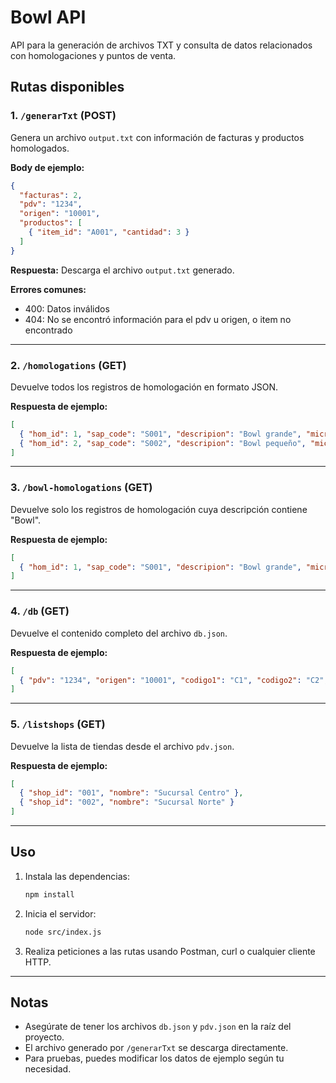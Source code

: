 # Bowl API

API para la generación de archivos TXT y consulta de datos relacionados con homologaciones y puntos de venta.

## Rutas disponibles

### 1. `/generarTxt` (POST)
Genera un archivo `output.txt` con información de facturas y productos homologados.

**Body de ejemplo:**
```json
{
  "facturas": 2,
  "pdv": "1234",
  "origen": "10001",
  "productos": [
    { "item_id": "A001", "cantidad": 3 }
  ]
}
```
**Respuesta:** Descarga el archivo `output.txt` generado.

**Errores comunes:**
- 400: Datos inválidos
- 404: No se encontró información para el pdv u origen, o item no encontrado

---

### 2. `/homologations` (GET)
Devuelve todos los registros de homologación en formato JSON.

**Respuesta de ejemplo:**
```json
[
  { "hom_id": 1, "sap_code": "S001", "descripion": "Bowl grande", "micros_code": "M001" },
  { "hom_id": 2, "sap_code": "S002", "descripion": "Bowl pequeño", "micros_code": "M002" }
]
```

---

### 3. `/bowl-homologations` (GET)
Devuelve solo los registros de homologación cuya descripción contiene "Bowl".

**Respuesta de ejemplo:**
```json
[
  { "hom_id": 1, "sap_code": "S001", "descripion": "Bowl grande", "micros_code": "M001" }
]
```

---

### 4. `/db` (GET)
Devuelve el contenido completo del archivo `db.json`.

**Respuesta de ejemplo:**
```json
[
  { "pdv": "1234", "origen": "10001", "codigo1": "C1", "codigo2": "C2", "fecha": "2025-07-01", "descripcion": "Sucursal Centro", "pago": "Efectivo" }
]
```

---

### 5. `/listshops` (GET)
Devuelve la lista de tiendas desde el archivo `pdv.json`.

**Respuesta de ejemplo:**
```json
[
  { "shop_id": "001", "nombre": "Sucursal Centro" },
  { "shop_id": "002", "nombre": "Sucursal Norte" }
]
```

---

## Uso

1. Instala las dependencias:
   ```bash
   npm install
   ```
2. Inicia el servidor:
   ```bash
   node src/index.js
   ```
3. Realiza peticiones a las rutas usando Postman, curl o cualquier cliente HTTP.

---

## Notas
- Asegúrate de tener los archivos `db.json` y `pdv.json` en la raíz del proyecto.
- El archivo generado por `/generarTxt` se descarga directamente.
- Para pruebas, puedes modificar los datos de ejemplo según tu necesidad.
